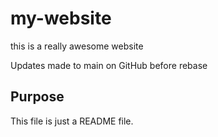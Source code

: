 # my-website

this is a really awesome website

Updates made to main on GitHub before rebase

## Purpose

This file is just a README file.
